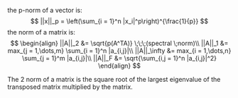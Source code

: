 the p-norm of a vector is:
$$
||x||_p = \left(\sum_{i = 1}^n |x_i|^p\right)^{\frac{1}{p}}
$$
the norm of a matrix is:
$$
\begin{align}
||A||_2 &= \sqrt{p(A^TA)} \;\;\;(spectral \;norm)\\
||A||_1 &= max_{j = 1,\dots,m} \sum_{i = 1}^n |a_{i,j}|\\
||A||_\infty &= max_{i = 1,\dots,n} \sum_{j = 1}^m |a_{i,j}|\\
||A||_F &= \sqrt{\sum_{i,j = 1}^n |a_{i,j}|^2}
\end{align}
$$

The 2 norm of a matrix is the square root of the largest eigenvalue of the transposed matrix multiplied by the matrix. 
